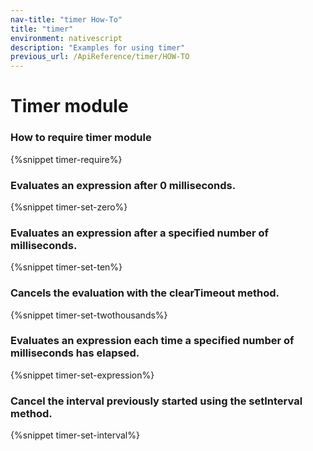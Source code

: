 ```yaml
---
nav-title: "timer How-To"
title: "timer"
environment: nativescript
description: "Examples for using timer"
previous_url: /ApiReference/timer/HOW-TO
---
```

# Timer module
### How to require timer module
{%snippet timer-require%}

### Evaluates an expression after 0 milliseconds.
{%snippet timer-set-zero%}

### Evaluates an expression after a specified number of milliseconds.
{%snippet timer-set-ten%}

### Cancels the evaluation with the clearTimeout method.
{%snippet timer-set-twothousands%}

### Evaluates an expression each time a specified number of milliseconds has elapsed.
{%snippet timer-set-expression%}

### Cancel the interval previously started using the setInterval method.
{%snippet timer-set-interval%}
